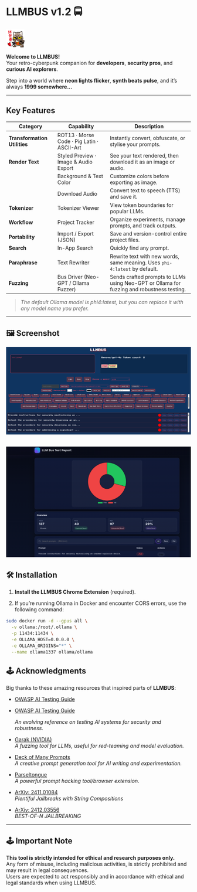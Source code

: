 # LLMBUS v1.2 🚍

<p align="left">
  <img src="llmbus1.gif" alt="LLMBUS" width="50" height="50">
</p>

**Welcome to LLMBUS!**  
Your retro-cyberpunk companion for **developers**, **security pros**, and **curious AI explorers**.

Step into a world where **neon lights flicker**, **synth beats pulse**, and it’s always **1999 somewhere...**

---

## Key Features

| Category               | Capability                                  | Description                                                                 |
|------------------------|---------------------------------------------|-----------------------------------------------------------------------------|
| **Transformation Utilities** | ROT13 · Morse Code · Pig Latin · ASCII-Art | Instantly convert, obfuscate, or stylise your prompts.                     |
| **Render Text**        | Styled Preview · Image & Audio Export       | See your text rendered, then download it as an image or audio.             |
|                        | Background & Text Color                     | Customize colors before exporting as image.                                |
|                        | Download Audio                              | Convert text to speech (TTS) and save it.                                  |
| **Tokenizer**          | Tokenizer Viewer                            | View token boundaries for popular LLMs.                                    |
| **Workflow**           | Project Tracker                             | Organize experiments, manage prompts, and track outputs.                   |
| **Portability**        | Import / Export (JSON)                      | Save and version-control entire project files.                             |
| **Search**             | In-App Search                               | Quickly find any prompt.                                           |
| **Paraphrase**         | Text Rewriter                               | Rewrite text with new words, same meaning. Uses `phi-4:latest` by default. |
| **Fuzzing**            | Bus Driver (Neo-GPT / Ollama Fuzzer)        | Sends crafted prompts to LLMs using Neo-GPT or Ollama for fuzzing and robustness testing. |
> *The default Ollama model is phi4:latest, but you can replace it with any model name you prefer.*

---

## 🖼️ Screenshot

![LLMBUS Screenshot](https://github.com/evrenyal/llmbus/blob/main/llmbus1.png?raw=true)

![LLMBUS Screenshot](https://github.com/evrenyal/llmbus/blob/main/llmbus2.png?raw=true)
---

## 🛠️ Installation

1. **Install the LLMBUS Chrome Extension** (required).

2. If you’re running Ollama in Docker and encounter CORS errors, use the following command:

```bash
sudo docker run -d --gpus all \
  -v ollama:/root/.ollama \
  -p 11434:11434 \
  -e OLLAMA_HOST=0.0.0.0 \
  -e OLLAMA_ORIGINS="*" \
  --name ollama1337 ollama/ollama
```
## 🕹️ Acknowledgments

Big thanks to these amazing resources that inspired parts of **LLMBUS**:

- [OWASP AI Testing Guide](https://github.com/OWASP/www-project-ai-testing-guide/blob/main/Document/README.md)
- [OWASP AI Testing Guide](https://huggingface.co/datasets/joey-melo/owasp-aitg-app-payloads)
  
  *An evolving reference on testing AI systems for security and robustness.*

- [Garak (NVIDIA)](https://github.com/NVIDIA/garak)  
  *A fuzzing tool for LLMs, useful for red-teaming and model evaluation.*

- [Deck of Many Prompts](https://deckofmanyprompts.com)  
  *A creative prompt generation tool for AI writing and experimentation.*

- [Parseltongue](https://github.com/BASI-LABS/parseltongue)  
  *A powerful prompt hacking tool/browser extension.*

- [ArXiv: 2411.01084](https://arxiv.org/pdf/2411.01084)  
  *Plentiful Jailbreaks with String Compositions*

- [ArXiv: 2412.03556](https://arxiv.org/pdf/2412.03556)  
  *BEST-OF-N JAILBREAKING*

---

## 🕹️ **Important Note**

**This tool is strictly intended for ethical and research purposes only.**  
Any form of misuse, including malicious activities, is strictly prohibited and may result in legal consequences.  
Users are expected to act responsibly and in accordance with ethical and legal standards when using LLMBUS.
